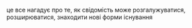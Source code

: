 це все нагадує про те, як свідомість може розгалужуватися, розширюватися, знаходити нові форми існування